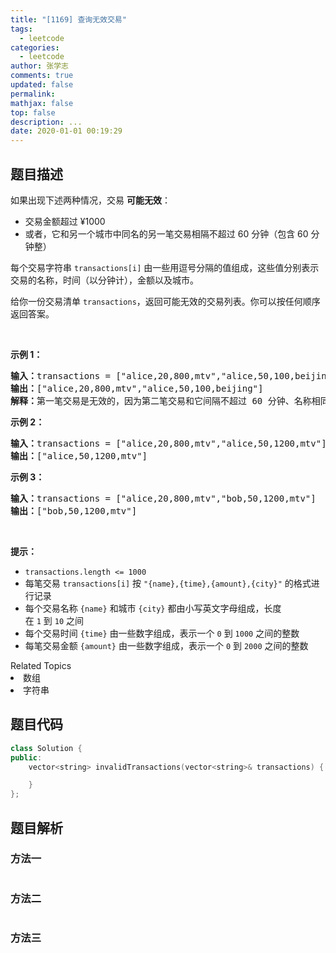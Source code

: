 ```yaml
---
title: "[1169] 查询无效交易"
tags:
  - leetcode
categories:
  - leetcode
author: 张学志
comments: true
updated: false
permalink:
mathjax: false
top: false
description: ...
date: 2020-01-01 00:19:29
---
```


## 题目描述

<p>如果出现下述两种情况，交易 <strong>可能无效</strong>：</p>

<ul>
	<li>交易金额超过 &yen;1000</li>
	<li>或者，它和另一个城市中同名的另一笔交易相隔不超过 60 分钟（包含 60 分钟整）</li>
</ul>

<p>每个交易字符串&nbsp;<code>transactions[i]</code>&nbsp;由一些用逗号分隔的值组成，这些值分别表示交易的名称，时间（以分钟计），金额以及城市。</p>

<p>给你一份交易清单&nbsp;<code>transactions</code>，返回可能无效的交易列表。你可以按任何顺序返回答案。</p>

<p>&nbsp;</p>

<p><strong>示例 1：</strong></p>

<pre><strong>输入：</strong>transactions = [&quot;alice,20,800,mtv&quot;,&quot;alice,50,100,beijing&quot;]
<strong>输出：</strong>[&quot;alice,20,800,mtv&quot;,&quot;alice,50,100,beijing&quot;]
<strong>解释：</strong>第一笔交易是无效的，因为第二笔交易和它间隔不超过 60 分钟、名称相同且发生在不同的城市。同样，第二笔交易也是无效的。</pre>

<p><strong>示例 2：</strong></p>

<pre><strong>输入：</strong>transactions = [&quot;alice,20,800,mtv&quot;,&quot;alice,50,1200,mtv&quot;]
<strong>输出：</strong>[&quot;alice,50,1200,mtv&quot;]
</pre>

<p><strong>示例 3：</strong></p>

<pre><strong>输入：</strong>transactions = [&quot;alice,20,800,mtv&quot;,&quot;bob,50,1200,mtv&quot;]
<strong>输出：</strong>[&quot;bob,50,1200,mtv&quot;]
</pre>

<p>&nbsp;</p>

<p><strong>提示：</strong></p>

<ul>
	<li><code>transactions.length &lt;= 1000</code></li>
	<li>每笔交易&nbsp;<code>transactions[i]</code>&nbsp;按&nbsp;<code>&quot;{name},{time},{amount},{city}&quot;</code>&nbsp;的格式进行记录</li>
	<li>每个交易名称&nbsp;<code>{name}</code>&nbsp;和城市&nbsp;<code>{city}</code>&nbsp;都由小写英文字母组成，长度在&nbsp;<code>1</code>&nbsp;到&nbsp;<code>10</code>&nbsp;之间</li>
	<li>每个交易时间&nbsp;<code>{time}</code>&nbsp;由一些数字组成，表示一个&nbsp;<code>0</code>&nbsp;到&nbsp;<code>1000</code>&nbsp;之间的整数</li>
	<li>每笔交易金额&nbsp;<code>{amount}</code>&nbsp;由一些数字组成，表示一个&nbsp;<code>0</code> 到&nbsp;<code>2000</code>&nbsp;之间的整数</li>
</ul>
<div><div>Related Topics</div><div><li>数组</li><li>字符串</li></div></div>

## 题目代码

```cpp
class Solution {
public:
    vector<string> invalidTransactions(vector<string>& transactions) {

    }
};
```

## 题目解析

### 方法一

```cpp

```

### 方法二

```cpp

```

### 方法三

```cpp

```

